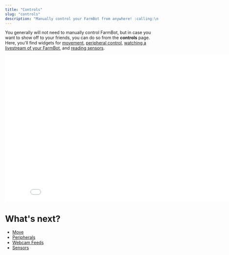 ```yaml
---
title: "Controls"
slug: "controls"
description: "Manually control your FarmBot from anywhere! :calling:\n[Open this page in the app](https://my.farm.bot/app/controls)"
---
```


You generally will not need to manually control FarmBot, but in case you want to show off to your friends, you can do so from the **controls** page. Here, you'll find widgets for [movement](controls/move.md), [peripheral control](controls/peripherals.md), [watching a livestream of your FarmBot](controls/webcam-feeds.md), and [reading sensors](controls/sensors.md).

<iframe class="embedly-embed" src="//cdn.embedly.com/widgets/media.html?url=http%3A%2F%2Fwww.youtube.com%2Fwatch%3Fv%3DQb_acc0wdJU&src=http%3A%2F%2Fwww.youtube.com%2Fembed%2FQb_acc0wdJU&type=text%2Fhtml&key=f2aa6fc3595946d0afc3d76cbbd25dc3&schema=youtube" width="854" height="480" scrolling="no" frameborder="0" allow="autoplay; fullscreen" allowfullscreen="true"></iframe>


# What's next?

 * [Move](controls/move.md)
 * [Peripherals](controls/peripherals.md)
 * [Webcam Feeds](controls/webcam-feeds.md)
 * [Sensors](controls/sensors.md)
